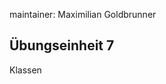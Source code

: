 maintainer: Maximilian Goldbrunner

Übungseinheit 7
---------------------------------------

Klassen
